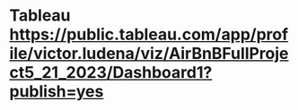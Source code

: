 # Tableau  https://public.tableau.com/app/profile/victor.ludena/viz/AirBnBFullProject5_21_2023/Dashboard1?publish=yes
